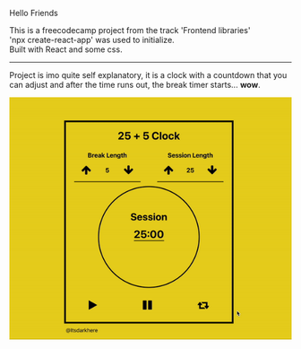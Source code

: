 
Hello Friends

This is a freecodecamp project from the track 'Frontend libraries'
<br/>'npx create-react-app' was used to initialize. <br/>
Built with React and some css. 
<hr/>

Project is imo quite self explanatory, it is a clock with a countdown that you can adjust and after the time runs out, the break timer starts... **wow**.

![](clock.gif)
